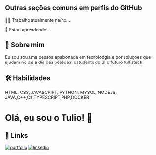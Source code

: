 



## Outras seções comuns em perfis do GitHub
👩‍💻 Trabalho atualmente na/no...

🧠 Estou aprendendo...



## 🚀 Sobre mim
Eu sou sou uma pessoa apaixonada em tecnolodgia e por soluçoes que ajudam no dia a dia das pessoas! estudante de SI e futuro full stack


## 🛠 Habilidades
HTML, CSS, JAVASCRIPT, PYTHON, MYSQL, NODEJS, JAVA,C++,C#,TYPESCRIPT,PHP,DOCKER


# Olá, eu sou o Tulio! 👋


## 🔗 Links
[![portfolio](https://img.shields.io/badge/my_portfolio-000?style=for-the-badge&logo=ko-fi&logoColor=white)](https://katherineoelsner.com/)
[![linkedin](https://www.linkedin.com/in/tulio-henrique-53a02b31a?utm_source=share&utm_campaign=share_via&utm_content=profile&utm_medium=android_app)](https://www.linkedin.com/)



